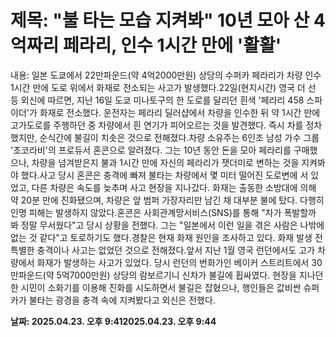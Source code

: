 # **제목: "불 타는 모습 지켜봐" 10년 모아 산 4억짜리 페라리, 인수 1시간 만에 '활활'**

  내용: 일본 도쿄에서 22만파운드(약 4억2000만원) 상당의 수퍼카 페라리가 차량 인수 1시간 만에 도로 위에서 화재로 전소되는 사고가 발생했다.22일(현지시간) 영국 더 선 등 외신에 따르면, 지난 16일 도쿄 미나토구의 한 도로를 달리던 흰색 '페라리 458 스파이더'가 화재로 전소했다. 운전자는 페라리 딜러샵에서 차량을 인수한 뒤 약 1시간 만에 고가도로를 주행하던 중 차량에서 흰 연기가 피어오르는 것을 발견했다. 즉시 차를 정차했지만, 순식간에 불길이 치솟은 것으로 전해졌다.차량 소유주는 6인조 남성 가수 그룹 '초코라비'의 프로듀서 혼콘으로 알려졌다. 그는 10년 동안 돈을 모아 페라리를 구매했으나, 차량을 넘겨받은지 불과 1시간 만에 자신의 페라리가 잿더미로 변하는 것을 지켜봐야 했다.사고 당시 혼콘은 충격에 빠져 불타는 차량에서 몇 미터 떨어진 도로변에 서 있었고, 다른 차량은 속도를 늦추며 사고 현장을 지나갔다. 화재는 출동한 소방대에 의해 약 20분 만에 진화됐으며, 차량은 앞 범퍼 가장자리만 남긴 채 대부분 불에 탔다. 다행히 인명 피해는 발생하지 않았다.혼콘은 사회관계망서비스(SNS)를 통해 "차가 폭발할까 봐 정말 무서웠다"고 당시 상황을 전했다. 그는 "일본에서 이런 일을 겪은 사람은 나밖에 없는 것 같다"고 토로하기도 했다.경찰은 현재 화재 원인을 조사하고 있다. 화재 발생 전 특별한 충격이나 사고는 없었던 것으로 전해졌다.앞서 지난 1월 영국 런던에서도 고가 차량에서 화재가 발생하는 사고가 있었다. 당시 런던의 번화가인 베이커 스트리트에서 30만파운드(약 5억7000만원) 상당의 람보르기니 신차가 불길에 휩싸였다. 현장을 지나던 한 시민이 소화기를 이용해 진화를 시도하면서 불길은 잡혔으나, 행인들은 값비싼 슈퍼카가 불타는 광경을 충격 속에 지켜봤다고 외신은 전했다.

  **날짜: 2025.04.23. 오후 9:412025.04.23. 오후 9:44**